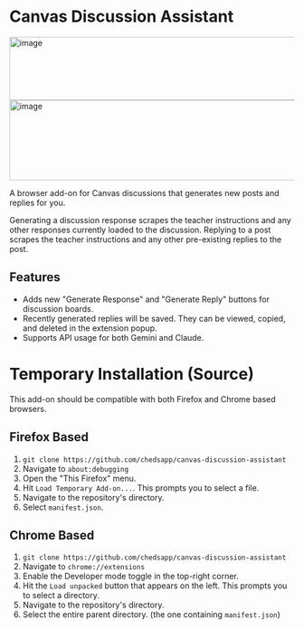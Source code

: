 # Canvas Discussion Assistant
<img width="1187" height="112" alt="image" src="https://github.com/user-attachments/assets/68be45f0-eb0e-4226-8936-c294ae021fb0" />
<img width="671" height="142" alt="image" src="https://github.com/user-attachments/assets/bf0536f0-814d-4cc7-90ec-5e989128f60e" />

A browser add-on for Canvas discussions that generates new posts and replies for you.

Generating a discussion response scrapes the teacher instructions and any other responses currently loaded to the discussion.
Replying to a post scrapes the teacher instructions and any other pre-existing replies to the post.

## Features
- Adds new "Generate Response" and "Generate Reply" buttons for discussion boards.
- Recently generated replies will be saved. They can be viewed, copied, and deleted in the extension popup.
- Supports API usage for both Gemini and Claude.

# Temporary Installation (Source)
This add-on should be compatible with both Firefox and Chrome based browsers.

## Firefox Based
1. `git clone https://github.com/chedsapp/canvas-discussion-assistant`
2. Navigate to `about:debugging`
3. Open the "This Firefox" menu.
4. Hit `Load Temporary Add-on...`. This prompts you to select a file.
5. Navigate to the repository's directory.
6. Select `manifest.json`.

## Chrome Based
1. `git clone https://github.com/chedsapp/canvas-discussion-assistant`
2. Navigate to `chrome://extensions`
3. Enable the Developer mode toggle in the top-right corner.
4. Hit the `Load unpacked` button that appears on the left. This prompts you to select a directory.
5. Navigate to the repository's directory.
6. Select the entire parent directory. (the one containing `manifest.json`)
